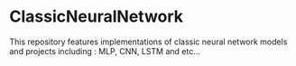 # ClassicNeuralNetwork
This repository features implementations of classic neural network models and projects including : MLP, CNN, LSTM and etc...
